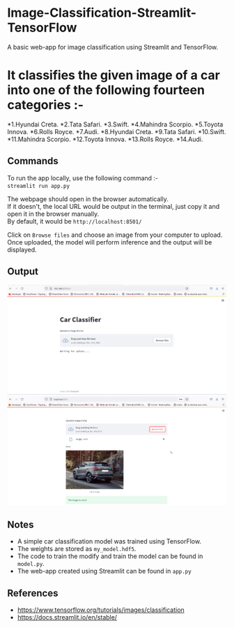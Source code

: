 # Image-Classification-Streamlit-TensorFlow
A basic web-app for image classification using Streamlit and TensorFlow.

# It classifies the given image of a car into one of the following fourteen categories :-  
*1.Hyundai Creta.
*2.Tata Safari.
*3.Swift.
*4.Mahindra Scorpio.
*5.Toyota Innova.
*6.Rolls Royce.
*7.Audi.
*8.Hyundai Creta.
*9.Tata Safari.
*10.Swift.
*11.Mahindra Scorpio.
*12.Toyota Innova.
*13.Rolls Royce.
*14.Audi.

## Commands

To run the app locally, use the following command :-  
`streamlit run app.py`  

The webpage should open in the browser automatically.  
If it doesn't, the local URL would be output in the terminal, just copy it and open it in the browser manually.  
By default, it would be `http://localhost:8501/`  

Click on `Browse files` and choose an image from your computer to upload.  
Once uploaded, the model will perform inference and the output will be displayed.  

## Output

<img src ='misc/sample_home_page.png' width = 700>  

<img src ='misc/sample_output.png' width = 700>


## Notes
* A simple car classification model was trained using TensorFlow.  
* The weights are stored as `my_model.hdf5`.  
* The code to train the modify and train the model can be found in `model.py`.  
* The web-app created using Streamlit can be found in `app.py`


## References

* https://www.tensorflow.org/tutorials/images/classification
* https://docs.streamlit.io/en/stable/
